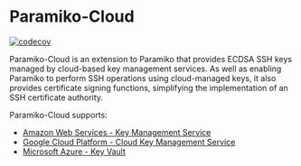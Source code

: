 # Paramiko-Cloud
[![codecov](https://codecov.io/gh/jasonrig/paramiko-cloud/branch/main/graph/badge.svg?token=CJCQ9ITFT4)](https://codecov.io/gh/jasonrig/paramiko-cloud)

Paramiko-Cloud is an extension to Paramiko that provides ECDSA SSH keys managed by
cloud-based key management services. As well as enabling Paramiko to perform SSH
operations using cloud-managed keys, it also provides certificate signing functions,
simplifying the implementation of an SSH certificate authority.

Paramiko-Cloud supports:
* [Amazon Web Services - Key Management Service](https://aws.amazon.com/kms/)
* [Google Cloud Platform - Cloud Key Management Service](https://cloud.google.com/security-key-management)
* [Microsoft Azure - Key Vault](https://azure.microsoft.com/en-us/services/key-vault/)

